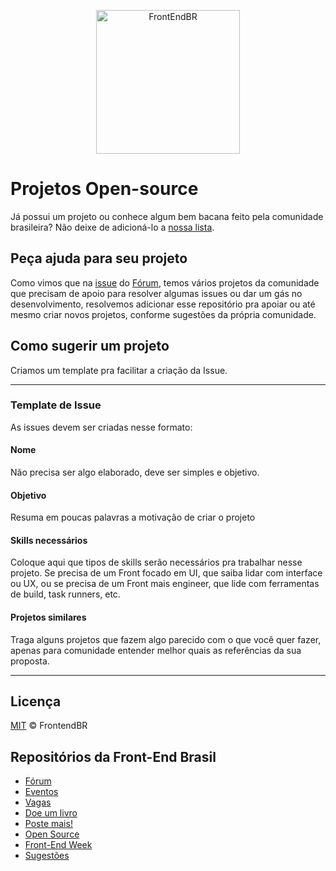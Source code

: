 <p align="center">
  <img src="https://avatars0.githubusercontent.com/u/16963863?v=3&s=200.jpg" alt="FrontEndBR" width="230" />
</p>

# Projetos Open-source

Já possui um projeto ou conhece algum bem bacana feito pela comunidade brasileira? Não deixe de adicioná-lo a [nossa lista](https://github.com/frontendbr/open-source/tree/master/projetos).


## Peça ajuda para seu projeto

Como vimos que na [issue](https://github.com/frontendbr/forum/issues/5) do [Fórum](https://github.com/frontendbr/forum/), temos vários projetos da comunidade que precisam de apoio para resolver algumas issues ou dar um gás no desenvolvimento, resolvemos adicionar esse repositório pra apoiar ou até mesmo criar novos projetos, conforme sugestões da própria comunidade.
 
## Como sugerir um projeto

Criamos um template pra facilitar a criação da Issue. 
 
____________

### Template de Issue

As issues devem ser criadas nesse formato:

#### Nome
Não precisa ser algo elaborado, deve ser simples e objetivo.

#### Objetivo
Resuma em poucas palavras a motivação de criar o projeto

#### Skills necessários
Coloque aqui que tipos de skills serão necessários pra trabalhar nesse projeto. Se precisa de um Front focado em UI, que saiba lidar com interface ou UX, ou se precisa de um Front mais engineer, que lide com ferramentas de build, task runners, etc.

#### Projetos similares
Traga alguns projetos que fazem algo parecido com o que você quer fazer, apenas para comunidade entender melhor quais as referências da sua proposta.
  
____________

## Licença

[MIT](LICENSE.md) &copy; FrontendBR

## Repositórios da Front-End Brasil

- [Fórum](https://github.com/frontendbr/forum)
- [Eventos](https://github.com/frontendbr/eventos)
- [Vagas](https://github.com/frontendbr/vagas)
- [Doe um livro](https://github.com/frontendbr/doe-um-livro)
- [Poste mais!](https://github.com/frontendbr/poste-mais)
- [Open Source](https://github.com/frontendbr/open-source)
- [Front-End Week](https://github.com/frontendbr/frontendweek)
- [Sugestões](https://github.com/frontendbr/sugestoes)
